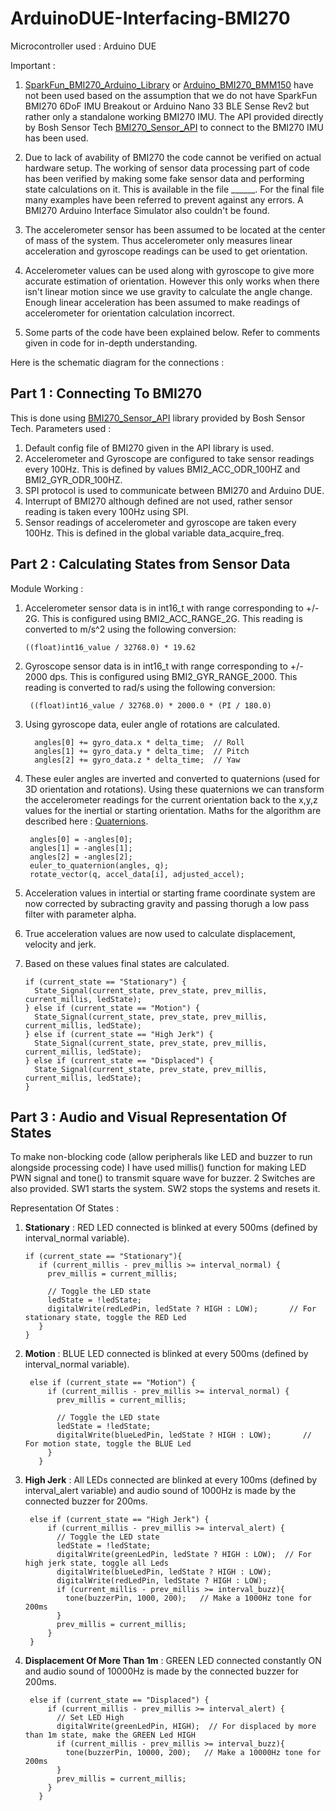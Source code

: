# ArduinoDUE-Interfacing-BMI270

Microcontroller used : Arduino DUE

Important :
  1. [SparkFun_BMI270_Arduino_Library](https://github.com/sparkfun/SparkFun_BMI270_Arduino_Library) or [Arduino_BMI270_BMM150](https://github.com/arduino-libraries/Arduino_BMI270_BMM150) have not been used based on the assumption that we do not have SparkFun BMI270 6DoF IMU Breakout or Arduino Nano 33 BLE Sense Rev2 but rather only a standalone working BMI270 IMU. The API provided directly by Bosh Sensor Tech [BMI270_Sensor_API](https://github.com/boschsensortec/BMI270_SensorAPI) to connect to the BMI270 IMU has been used.

  2. Due to lack of avability of BMI270 the code cannot be verified on actual hardware setup. The working of sensor data processing part of code has been verified by making some fake sensor data and performing state calculations on it. This is available in the file ______. For the final file many examples have been referred to prevent against any errors. A BMI270 Arduino Interface Simulator also couldn't be found. 

  3. The accelerometer sensor has been assumed to be located at the center of mass of the system. Thus accelerometer only measures linear acceleration and gyroscope readings can be used to get orientation.

  4. Accelerometer values can be used along with gyroscope to give more accurate estimation of orientation. However this only works when there isn't linear motion since we use gravity to calculate the angle change. Enough linear acceleration has been assumed to make readings of accelerometer for orientation calculation incorrect.
  
  5. Some parts of the code have been explained below. Refer to comments given in code for in-depth understanding.

Here is the schematic diagram for the connections :


## Part 1 : Connecting To BMI270

This is done using [BMI270_Sensor_API](https://github.com/boschsensortec/BMI270_SensorAPI) library provided by Bosh Sensor Tech. 
Parameters used :
  1. Default config file of BMI270 given in the API library is used.
  2. Accelerometer and Gyroscope are configured to take sensor readings every 100Hz. This is defined by values BMI2_ACC_ODR_100HZ and BMI2_GYR_ODR_100HZ.
  3. SPI protocol is used to communicate between BMI270 and Arduino DUE.
  4. Interrupt of BMI270 although defined are not used, rather sensor reading is taken every 100Hz using SPI.
  5. Sensor readings of accelerometer and gyroscope are taken every 100Hz. This is defined in the global variable data_acquire_freq.

## Part 2 : Calculating States from Sensor Data

Module Working :
  1. Accelerometer sensor data is in int16_t with range corresponding to +/- 2G. This is configured using BMI2_ACC_RANGE_2G. This reading is converted to m/s^2 using the following conversion:
     ```
     ((float)int16_value / 32768.0) * 19.62
     ```
     
  2. Gyroscope sensor data is in int16_t with range corresponding to +/- 2000 dps. This is configured using BMI2_GYR_RANGE_2000. This reading is converted to rad/s using the following conversion:
     ```
      ((float)int16_value / 32768.0) * 2000.0 * (PI / 180.0) 
     ```
     
  3. Using gyroscope data, euler angle of rotations are calculated.
     ```
       angles[0] += gyro_data.x * delta_time;  // Roll
       angles[1] += gyro_data.y * delta_time;  // Pitch
       angles[2] += gyro_data.z * delta_time;  // Yaw
     ```
     
  4. These euler angles are inverted and converted to quaternions (used for 3D orientation and rotations). Using these quaternions we can transform the accelerometer readings for the current orientation back to the x,y,z values for the inertial or starting orientation. Maths for the algorithm are described here : [Quaternions](https://danceswithcode.net/engineeringnotes/quaternions/quaternions.html).
     ```
      angles[0] = -angles[0];
      angles[1] = -angles[1];
      angles[2] = -angles[2];
      euler_to_quaternion(angles, q);
      rotate_vector(q, accel_data[i], adjusted_accel);
     ```

  5. Acceleration values in intertial or starting frame coordinate system are now corrected by subracting gravity and passing thorugh a low pass filter with parameter alpha.
     
  6. True acceleration values are now used to calculate displacement, velocity and jerk.
     
  7. Based on these values final states are calculated.
     
      ```
      if (current_state == "Stationary") {
        State_Signal(current_state, prev_state, prev_millis, current_millis, ledState);
      } else if (current_state == "Motion") {
        State_Signal(current_state, prev_state, prev_millis, current_millis, ledState);
      } else if (current_state == "High Jerk") {
        State_Signal(current_state, prev_state, prev_millis, current_millis, ledState);
      } else if (current_state == "Displaced") {
        State_Signal(current_state, prev_state, prev_millis, current_millis, ledState);
      }
      ```


## Part 3 : Audio and Visual Representation Of States

To make non-blocking code (allow peripherals like LED and buzzer to run alongside processing code) I have used millis() function for making LED PWN signal and tone() to transmit square wave for buzzer.
2 Switches are also provided. SW1 starts the system. SW2 stops the systems and resets it.

Representation Of States :

  1. **Stationary** : RED LED connected is blinked at every 500ms (defined by interval_normal variable).
     ```
     if (current_state == "Stationary"){
        if (current_millis - prev_millis >= interval_normal) {
          prev_millis = current_millis;
          
          // Toggle the LED state
          ledState = !ledState;
          digitalWrite(redLedPin, ledState ? HIGH : LOW);       // For stationary state, toggle the RED Led
        }
     }
     ```
     
  2. **Motion** : BLUE LED connected is blinked at every 500ms (defined by interval_normal variable).
     ```
      else if (current_state == "Motion") {
          if (current_millis - prev_millis >= interval_normal) {
            prev_millis = current_millis;
            
            // Toggle the LED state
            ledState = !ledState;
            digitalWrite(blueLedPin, ledState ? HIGH : LOW);       // For motion state, toggle the BLUE Led
          }
        }
     ```
     
  3. **High Jerk** : All LEDs connected are blinked at every 100ms (defined by interval_alert variable) and audio sound of 1000Hz is made by the connected buzzer for 200ms.
     ```
      else if (current_state == "High Jerk") {
          if (current_millis - prev_millis >= interval_alert) {
            // Toggle the LED state
            ledState = !ledState;
            digitalWrite(greenLedPin, ledState ? HIGH : LOW);  // For high jerk state, toggle all Leds
            digitalWrite(blueLedPin, ledState ? HIGH : LOW);
            digitalWrite(redLedPin, ledState ? HIGH : LOW);
            if (current_millis - prev_millis >= interval_buzz){
              tone(buzzerPin, 1000, 200);   // Make a 1000Hz tone for 200ms
            }
            prev_millis = current_millis;
          }
      }
     ```
     
  4. **Displacement Of More Than 1m** : GREEN LED connected constantly ON and audio sound of 10000Hz is made by the connected buzzer for 200ms.
     ```
      else if (current_state == "Displaced") {
          if (current_millis - prev_millis >= interval_alert) {
            // Set LED High
            digitalWrite(greenLedPin, HIGH);  // For displaced by more than 1m state, make the GREEN Led HIGH
            if (current_millis - prev_millis >= interval_buzz){
              tone(buzzerPin, 10000, 200);   // Make a 10000Hz tone for 200ms
            }
            prev_millis = current_millis;
          }
        }
     ```

